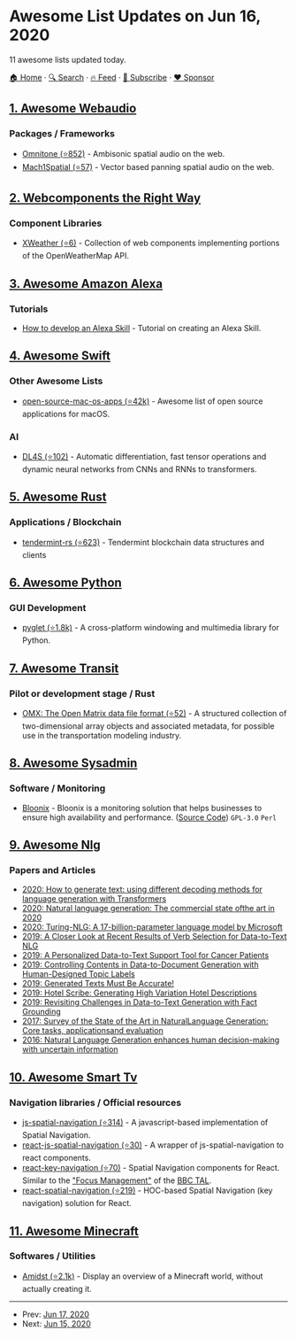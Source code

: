 # Awesome List Updates on Jun 16, 2020

11 awesome lists updated today.

[🏠 Home](/README.md) · [🔍 Search](https://www.trackawesomelist.com/search/) · [🔥 Feed](https://www.trackawesomelist.com/rss.xml) · [📮 Subscribe](https://trackawesomelist.us17.list-manage.com/subscribe?u=d2f0117aa829c83a63ec63c2f&id=36a103854c) · [❤️  Sponsor](https://github.com/sponsors/theowenyoung)



## [1. Awesome Webaudio](/content/notthetup/awesome-webaudio/README.md)

### Packages / Frameworks

*   [Omnitone (⭐852)](https://github.com/GoogleChrome/omnitone) - Ambisonic spatial audio on the web.
*   [Mach1Spatial (⭐57)](https://github.com/Mach1Studios/m1-sdk) - Vector based panning spatial audio on the web.

## [2. Webcomponents the Right Way](/content/mateusortiz/webcomponents-the-right-way/README.md)

### Component Libraries

*   [XWeather (⭐6)](https://github.com/kherrick/x-weather) - Collection of web components implementing portions of the OpenWeatherMap API.

## [3. Awesome Amazon Alexa](/content/miguelmota/awesome-amazon-alexa/README.md)

### Tutorials

*   [How to develop an Alexa Skill](https://www.pluralsight.com/guides/alexa-run-this-javascript-app) - Tutorial on creating an Alexa Skill.

## [4. Awesome Swift](/content/matteocrippa/awesome-swift/README.md)

### Other Awesome Lists

*   [open-source-mac-os-apps (⭐42k)](https://github.com/serhii-londar/open-source-mac-os-apps) - Awesome list of open source applications for macOS.

### AI

*   [DL4S (⭐102)](https://github.com/palle-k/DL4S) - Automatic differentiation, fast tensor operations and dynamic neural networks from CNNs and RNNs to transformers.

## [5. Awesome Rust](/content/rust-unofficial/awesome-rust/README.md)

### Applications / Blockchain

*   [tendermint-rs (⭐623)](https://github.com/informalsystems/tendermint-rs) - Tendermint blockchain data structures and clients

## [6. Awesome Python](/content/vinta/awesome-python/README.md)

### GUI Development

*   [pyglet (⭐1.8k)](https://github.com/pyglet/pyglet) - A cross-platform windowing and multimedia library for Python.

## [7. Awesome Transit](/content/CUTR-at-USF/awesome-transit/README.md)

### Pilot or development stage / Rust

*   [OMX: The Open Matrix data file format (⭐52)](https://github.com/osPlanning/omx) - A structured collection of two-dimensional array objects and associated metadata, for possible use in the transportation modeling industry.

## [8. Awesome Sysadmin](/content/awesome-foss/awesome-sysadmin/README.md)

### Software / Monitoring

*   [Bloonix](https://bloonix-monitoring.org/) - Bloonix is a monitoring solution that helps businesses to ensure high availability and performance. ([Source Code](https://github.com/bloonix)) `GPL-3.0` `Perl`

## [9. Awesome Nlg](/content/accelerated-text/awesome-nlg/README.md)

### Papers and Articles

*   [2020: How to generate text: using different decoding methods for language generation with Transformers](https://huggingface.co/blog/how-to-generate)
*   [2020: Natural language generation: The commercial state ofthe art in 2020](https://www.cambridge.org/core/services/aop-cambridge-core/content/view/BA2417D73AF29F8073FF5B611CDEB97F/S135132492000025Xa.pdf/natural_language_generation_the_commercial_state_of_the_art_in_2020.pdf)
*   [2020: Turing-NLG: A 17-billion-parameter language model by Microsoft](https://www.microsoft.com/en-us/research/blog/turing-nlg-a-17-billion-parameter-language-model-by-microsoft/)
*   [2019: A Closer Look at Recent Results of Verb Selection for Data-to-Text NLG](https://www.inlg2019.com/assets/papers/178_Paper.pdf)
*   [2019: A Personalized Data-to-Text Support Tool for Cancer Patients](https://www.inlg2019.com/assets/papers/28_Paper.pdf)
*   [2019: Controlling Contents in Data-to-Document Generation with Human-Designed Topic Labels](https://www.inlg2019.com/assets/papers/79_Paper.pdf)
*   [2019: Generated Texts Must Be Accurate!](https://ehudreiter.com/2019/09/26/generated-texts-must-be-accurate/)
*   [2019: Hotel Scribe: Generating High Variation Hotel Descriptions](https://www.inlg2019.com/assets/papers/44_Paper.pdf)
*   [2019: Revisiting Challenges in Data-to-Text Generation with Fact Grounding](https://www.inlg2019.com/assets/papers/32_Paper.pdf)
*   [2017: Survey of the State of the Art in NaturalLanguage Generation: Core tasks, applicationsand evaluation](https://arxiv.org/pdf/1703.09902.pdf)
*   [2016: Natural Language Generation enhances human decision-making with uncertain information](https://arxiv.org/pdf/1606.03254.pdf)

## [10. Awesome Smart Tv](/content/vitalets/awesome-smart-tv/README.md)

### Navigation libraries / Official resources

*   [js-spatial-navigation (⭐314)](https://github.com/luke-chang/js-spatial-navigation) - A javascript-based implementation of Spatial Navigation.
*   [react-js-spatial-navigation (⭐30)](https://github.com/dead/react-js-spatial-navigation) - A wrapper of js-spatial-navigation to react components.
*   [react-key-navigation (⭐70)](https://github.com/dead/react-key-navigation) - Spatial Navigation components for React. Similar to the ["Focus Management"](http://bbc.github.io/tal/widgets/focus-management.html) of the [BBC TAL](https://bbc.github.io/tal/).
*   [react-spatial-navigation (⭐219)](https://github.com/NoriginMedia/react-spatial-navigation) - HOC-based Spatial Navigation (key navigation) solution for React.

## [11. Awesome Minecraft](/content/bs-community/awesome-minecraft/README.md)

### Softwares / Utilities

*   [Amidst (⭐2.1k)](https://github.com/toolbox4minecraft/amidst) - Display an overview of a Minecraft world, without actually creating it.

---

- Prev: [Jun 17, 2020](/content/2020/06/17/README.md)
- Next: [Jun 15, 2020](/content/2020/06/15/README.md)
